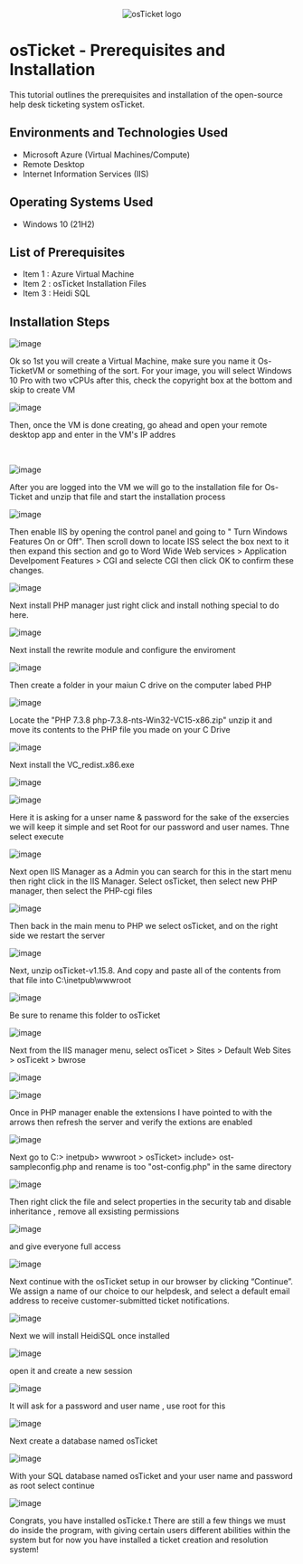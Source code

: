 <p align="center">
<img src="https://i.imgur.com/Clzj7Xs.png" alt="osTicket logo"/>
</p>

<h1>osTicket - Prerequisites and Installation</h1>
This tutorial outlines the prerequisites and installation of the open-source help desk ticketing system osTicket.<br />



<h2>Environments and Technologies Used</h2>

- Microsoft Azure (Virtual Machines/Compute)
- Remote Desktop
- Internet Information Services (IIS)

<h2>Operating Systems Used </h2>

- Windows 10</b> (21H2)

<h2>List of Prerequisites</h2>

- Item 1 : Azure Virtual Machine
- Item 2 : osTicket Installation Files
- Item 3 : Heidi SQL


<h2>Installation Steps</h2>

<p>

   ![image](https://github.com/user-attachments/assets/d567bc53-7bcd-498d-9ac2-e1df0ac851fa)


</p>
<p>
Ok so 1st you will create a Virtual Machine, make sure you name it Os-TicketVM or something of the sort. For your image, you will select Windows 10 Pro with two vCPUs after this, check the copyright box at the bottom and skip to create VM
<br />

<p>

   ![image](https://github.com/user-attachments/assets/b5a7a6b2-8d84-40fd-ad6c-49eb55e17560)
 

</p>
<p>
Then, once the VM is done creating, go ahead and open your remote desktop app and enter in the VM's IP addres 
</p>
<br />


   ![image](https://github.com/user-attachments/assets/abdf36e1-33ad-4318-9c4e-162d47c593e8)

  
</p>
<p>
After you are logged into the VM we will go to the installation file for Os-Ticket and unzip that file and start the installation process



![image](https://github.com/user-attachments/assets/893da4c1-49ee-4e0f-ba6d-70b495712f7c)



Then enable IIS by opening the control panel and going to " Turn Windows Features On or Off". Then scroll down to locate ISS select the box next to it then expand this section and go to Word Wide Web services > Application Develpoment Features > CGI and selecte CGI then click OK to confirm these changes. 



  ![image](https://github.com/user-attachments/assets/dc04267c-9a3f-451a-b7f4-f139f16baf6e)




Next install PHP manager just right click and install nothing special to do here. 



  ![image](https://github.com/user-attachments/assets/66e6c304-4814-43aa-a8f0-3886bcc49fc8)






Next install the rewrite module and configure the enviroment



  ![image](https://github.com/user-attachments/assets/3da785e6-c409-4b5a-b71b-b2c487c1d7b5)




Then create a folder in your maiun C drive on the computer labed PHP 



![image](https://github.com/user-attachments/assets/38f22ee2-d8e6-4560-98c6-1368bd1e8205)




Locate the "PHP 7.3.8 php-7.3.8-nts-Win32-VC15-x86.zip" unzip it and move its contents to the PHP file you made on your C Drive




![image](https://github.com/user-attachments/assets/f790415d-ac80-4161-8744-c2cfd6e1293a)




Next install the VC_redist.x86.exe 




![image](https://github.com/user-attachments/assets/51616472-1c9f-47f2-bc4a-30e0574c5f1f)








![image](https://github.com/user-attachments/assets/6957f61c-e505-44e4-9918-77407e8b61ec)


Here it is asking for a unser name & password for the sake of the exsercies we will keep it simple and set Root for our password and user names. Thne select execute





![image](https://github.com/user-attachments/assets/a6f0bdfe-ce33-472d-b771-42f494ede237)

Next open IIS Manager as a Admin you can search for this in the start menu then right click in the IIS Manager. Select osTicket, then select new PHP manager, then select the PHP-cgi files







![image](https://github.com/user-attachments/assets/2c744605-0ba4-4233-9ad2-2585b4e59f40)

Then back in the main menu to PHP we select osTicket, and on the right side we restart the server






![image](https://github.com/user-attachments/assets/e3efac66-eb46-49fe-8550-213f06b4f392)





Next, unzip osTicket-v1.15.8. And copy and paste all of the contents from that file into C:\inetpub\wwwroot



![image](https://github.com/user-attachments/assets/6b8cf0df-475b-4d7f-a26f-556086ddee1b)

 Be sure to rename this folder to osTicket 








![image](https://github.com/user-attachments/assets/dc199fee-a10b-463b-bc30-a8496dd57718)





Next from the IIS manager menu, select osTicet > Sites > Default Web Sites > osTicekt > bwrose 




![image](https://github.com/user-attachments/assets/5068eae2-ebea-466c-9fdf-98c5c74c3ec3)









![image](https://github.com/user-attachments/assets/71968aa6-0433-4bd2-b8e0-8d2d7ce0e024)





Once in PHP manager enable the extensions I have pointed to with the arrows then refresh the server and verify the extions are enabled



![image](https://github.com/user-attachments/assets/2253f4bd-5db2-4345-b264-b556d9fa85a0)




Next go to C:> inetpub> wwwroot > osTicket> include> ost-sampleconfig.php and rename is too "ost-config.php" in the same directory 



![image](https://github.com/user-attachments/assets/322b7bef-06a7-47f0-951b-2469a06550f8)




Then right click the file and select properties in the security tab and disable inheritance , remove all exsisting permissions 




![image](https://github.com/user-attachments/assets/7d7f1343-efce-4280-b511-925467c77822)



and give everyone full access 





![image](https://github.com/user-attachments/assets/8fafd1bb-7e63-42c4-a9aa-8861dee2ef95)




Next continue with  the osTicket setup in our browser by clicking “Continue”. We assign a name of our choice to our helpdesk, and select a default email address to receive customer-submitted ticket notifications.




![image](https://github.com/user-attachments/assets/328cb5fb-56d1-4d7d-9094-f811b0ee0bdf)



Next we will install HeidiSQL once installed 









![image](https://github.com/user-attachments/assets/4e707867-417e-44a7-844a-af836f3216ee)





open it and create a new session 





![image](https://github.com/user-attachments/assets/0e8e7a00-24af-4a3a-80a2-2126f17b0d51)






It will ask for a password and user name , use root for this





![image](https://github.com/user-attachments/assets/b721c6cf-75bb-4964-a92f-45f08add31b5)





Next create a database named osTicket




![image](https://github.com/user-attachments/assets/696f5936-51d5-4884-bd8d-be2bde387391)




With your SQL database named osTicket and your user name and password as root select continue 








![image](https://github.com/user-attachments/assets/82dc5461-5b0b-4e03-92c5-cb4ddff9bab4)







Congrats, you have installed osTicke.t There are still a few things we must do inside the program, with giving certain users different abilities within the system but for now you have installed a ticket creation and resolution system! 













































  



<br />
